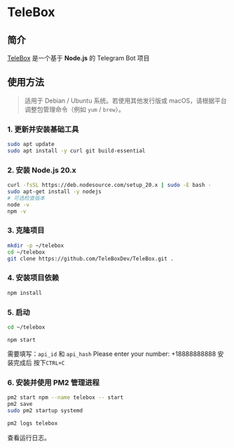 # TeleBox
## 简介
[TeleBox](https://github.com/TeleBoxDev/TeleBox) 是一个基于 **Node.js** 的 Telegram Bot 项目

## 使用方法
> 适用于 Debian / Ubuntu 系统。若使用其他发行版或 macOS，请根据平台调整包管理命令（例如 `yum` / `brew`）。

### 1. 更新并安装基础工具
```bash
sudo apt update
sudo apt install -y curl git build-essential
```

### 2. 安装 Node.js 20.x
```bash
curl -fsSL https://deb.nodesource.com/setup_20.x | sudo -E bash -
sudo apt-get install -y nodejs
# 可选检查版本
node -v
npm -v
```

### 3. 克隆项目

```bash
mkdir -p ~/telebox
cd ~/telebox
git clone https://github.com/TeleBoxDev/TeleBox.git .
```

### 4. 安装项目依赖
```bash
npm install
```

### 5. 启动
```bash
cd ~/telebox
```
```
npm start
```
需要填写：`api_id` 和 `api_hash`
Please enter your number: +18888888888
安装完成后 按下`CTRL+C`

### 6. 安装并使用 PM2 管理进程

```bash
pm2 start npm --name telebox -- start
pm2 save
sudo pm2 startup systemd
```

```bash
pm2 logs telebox
```
查看运行日志。
